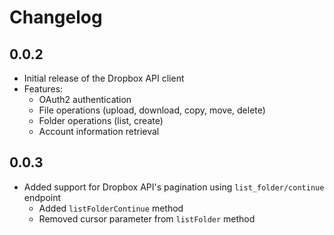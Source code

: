 # Changelog

## 0.0.2

* Initial release of the Dropbox API client
* Features:
  - OAuth2 authentication
  - File operations (upload, download, copy, move, delete)
  - Folder operations (list, create)
  - Account information retrieval

## 0.0.3

* Added support for Dropbox API's pagination using `list_folder/continue` endpoint
  - Added `listFolderContinue` method
  - Removed cursor parameter from `listFolder` method